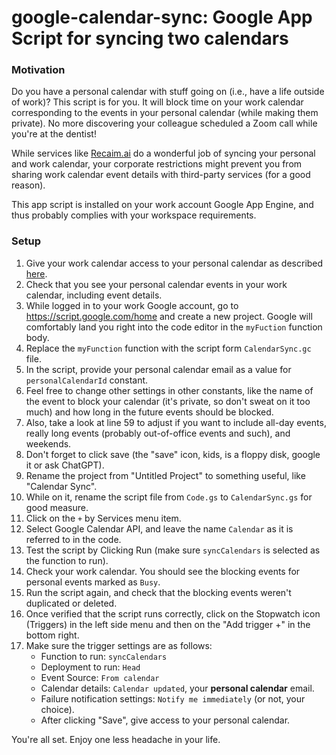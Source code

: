 # google-calendar-sync: Google App Script for syncing two calendars
### Motivation
Do you have a personal calendar with stuff going on (i.e., have a life outside of work)? This script is for you. It will block time on your work calendar corresponding to the events in your personal calendar (while making them private). No more discovering your colleague scheduled a Zoom call while you're at the dentist!

While services like [Recaim.ai](https://reclaim.ai/) do a wonderful job of syncing your personal and work calendar, your corporate restrictions might prevent you from sharing work calendar event details with third-party services (for a good reason). 

This app script is installed on your work account Google App Engine, and thus probably complies with your workspace requirements.

### Setup
1. Give your work calendar access to your personal calendar as described [here](https://support.google.com/calendar/answer/37082?hl=en&ref_topic=10510447&sjid=14802667752921791114-NA).
2. Check that you see your personal calendar events in your work calendar, including event details. 
3. While logged in to your work Google account, go to https://script.google.com/home and create a new project. Google will comfortably land you right into the code editor in the `myFuction` function body.
4. Replace the `myFunction` function with the script form `CalendarSync.gc` file.
5. In the script, provide your personal calendar email as a value for `personalCalendarId` constant.
6. Feel free to change other settings in other constants, like the name of the event to block your calendar (it's private, so don't sweat on it too much) and how long in the future events should be blocked.
7. Also, take a look at line 59 to adjust if you want to include all-day events, really long events (probably out-of-office events and such), and weekends. 
8. Don't forget to click save (the "save" icon, kids, is  a floppy disk, google it or ask ChatGPT).
9. Rename the project from "Untitled Project" to something useful, like "Calendar Sync".
10. While on it, rename the script file from `Code.gs` to `CalendarSync.gs` for good measure.
11. Click on the `+` by Services menu item.
12. Select Google Calendar API, and leave the name `Calendar` as it is referred to in the code.
13. Test the script by Clicking Run (make sure `syncCalendars` is selected as the function to run).
14. Check your work calendar. You should see the blocking events for personal events marked as `Busy`.
15. Run the script again, and check that the blocking events weren't duplicated or deleted.
16. Once verified that the script runs correctly, click on the Stopwatch icon (Triggers) in the left side menu and then on the "Add trigger +" in the bottom right.
17. Make sure the trigger settings are as follows:
    * Function to run: `syncCalendars`
    * Deployment to run: `Head`
    * Event Source: `From calendar`
    * Calendar details: `Calendar updated`, your **personal calendar** email.
    * Failure notification settings: `Notify me immediately` (or not, your choice).
    * After clicking "Save", give access to your personal calendar.

You're all set. Enjoy one less headache in your life.
